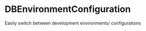 DBEnvironmentConfiguration
==========================

Easily switch between development environments/ configurations 
